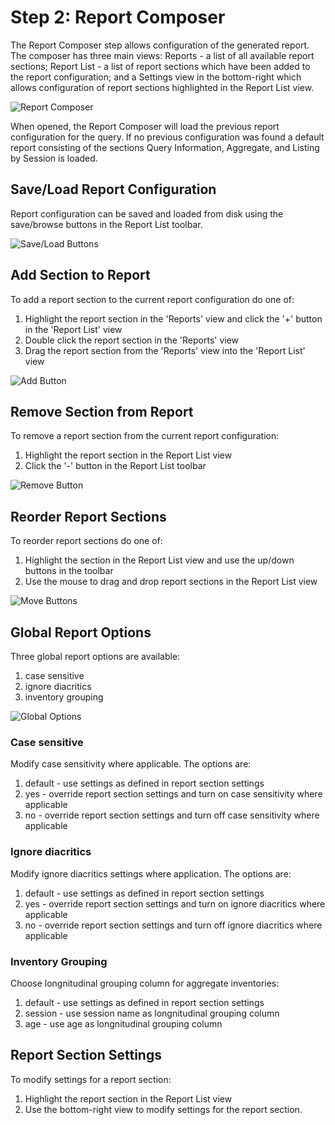 # Step 2: Report Composer

The Report Composer step allows configuration of the generated report. The composer has three main views: Reports - a list of all available report sections; Report List - a list of report sections which have been added to the report configuration; and a Settings view in the bottom-right which allows configuration of report sections highlighted in the Report List view.

![Report Composer](../images/report_composer.png)

When opened, the Report Composer will load the previous report configuration for the query.  If no previous configuration was found a default report consisting of the sections Query Information, Aggregate, and Listing by Session is loaded.

## Save/Load Report Configuration

Report configuration can be saved and loaded from disk using the save/browse buttons in the Report List toolbar.

![Save/Load Buttons](../images/report_composer_save.png)

## Add Section to Report

To add a report section to the current report configuration do one of:

 1. Highlight the report section in the 'Reports' view and click the '+' button in the 'Report List' view
 1. Double click the report section in the 'Reports' view
 1. Drag the report section from the 'Reports' view into the 'Report List' view

![Add Button](../images/report_composer_add.png)

## Remove Section from Report

To remove a report section from the current report configuration:

 1. Highlight the report section in the Report List view
 1. Click the '-' button in the Report List toolbar
 
![Remove Button](../images/report_composer_remove.png)

## Reorder Report Sections

To reorder report sections do one of:

 1. Highlight the section in the Report List view and use the up/down buttons in the toolbar
 1. Use the mouse to drag and drop report sections in the Report List view

![Move Buttons](../images/report_composer_movebuttons.png)

## Global Report Options

Three global report options are available:

 1. case sensitive
 1. ignore diacritics
 1. inventory grouping

![Global Options](../images/report_composer_global_options.png)

### Case sensitive

Modify case sensitivity where applicable.  The options are:

 1. default - use settings as defined in report section settings
 1. yes - override report section settings and turn on case sensitivity where applicable
 1. no - override report section settings and turn off case sensitivity where applicable
 
### Ignore diacritics

Modify ignore diacritics settings where application.  The options are:

 1. default - use settings as defined in report section settings
 1. yes - override report section settings and turn on ignore diacritics where applicable
 1. no - override report section settings and turn off ignore diacritics where applicable
 
### Inventory Grouping

Choose longnitudinal grouping column for aggregate inventories:

 1. default - use settings as defined in report section settings
 1. session - use session name as longnitudinal grouping column
 1. age - use age as longnitudinal grouping column

## Report Section Settings

To modify settings for a report section:

 1. Highlight the report section in the Report List view
 1. Use the bottom-right view to modify settings for the report section.
